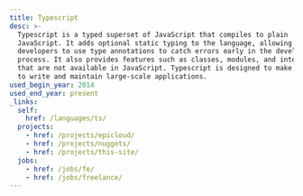 ```yaml
---
title: Typescript
desc: >-
  Typescript is a typed superset of JavaScript that compiles to plain
  JavaScript. It adds optional static typing to the language, allowing
  developers to use type annotations to catch errors early in the development
  process. It also provides features such as classes, modules, and interfaces
  that are not available in JavaScript. Typescript is designed to make it easier
  to write and maintain large-scale applications.
used_begin_year: 2014
used_end_year: present
_links:
  self:
    href: /languages/ts/
  projects:
    - href: /projects/epicloud/
    - href: /projects/nuggets/
    - href: /projects/this-site/
  jobs:
    - href: /jobs/fe/
    - href: /jobs/freelance/
---
```

